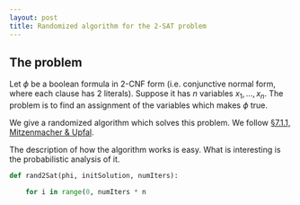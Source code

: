 ```yaml
---
layout: post
title: Randomized algorithm for the 2-SAT problem
---
```


## The problem
Let $\phi$ be a boolean formula in $2$-CNF form (i.e.
conjunctive normal form, where each clause has $2$ literals).
Suppose it has $n$ variables $x_1,\ldots,x_n$. The problem
is to find an assignment of the variables which makes $\phi$ true.

We give a randomized algorithm which solves this problem. We
follow [§7.1.1, Mitzenmacher & Upfal](https://www.amazon.ca/Probability-Computing-Randomized-Algorithms-Probabilistic/dp/0521835402).

The description of how the algorithm works is easy. What is interesting
is the probabilistic analysis of it.

```python
def rand2Sat(phi, initSolution, numIters):

	for i in range(0, numIters * n 
```
 
